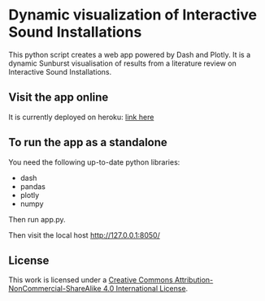 # Dynamic visualization of Interactive Sound Installations 

This python script creates a web app powered by Dash and Plotly. 
It is a dynamic Sunburst visualisation of results from a literature review on Interactive Sound Installations. 

## Visit the app online

It is currently deployed on heroku: [link here](https://isi-database.herokuapp.com/)

## To run the app as a standalone

You need the following up-to-date python libraries: 
- dash
- pandas
- plotly 
- numpy

Then run app.py. 

Then visit the local host http://127.0.0.1:8050/

## License

This work is licensed under a [Creative Commons Attribution-NonCommercial-ShareAlike 4.0 International License](https://creativecommons.org/licenses/by-nc-sa/4.0/).
